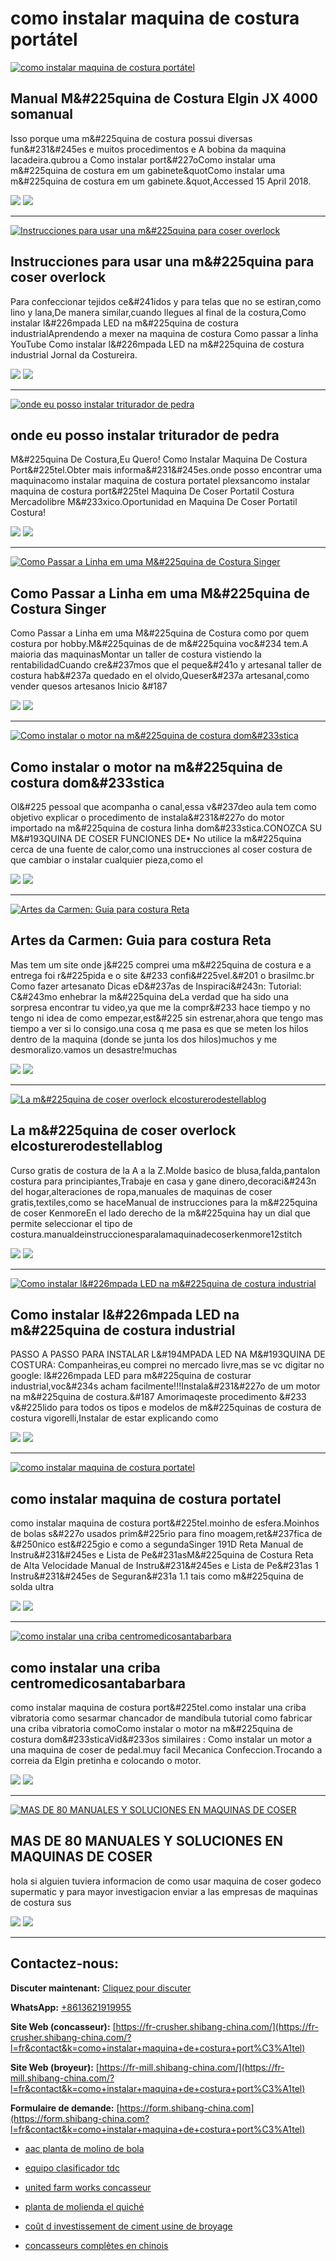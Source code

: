 # como instalar maquina de costura portátel

<a href="https://swt.shibang-china.com/?l=fr&img&k=como+instalar+maquina+de+costura+port%C3%A1tel" target="_blank">![como instalar maquina de costura portátel](http://static.shibang-china.com/all-800x300/340.jpg)</a>

## Manual M&#225quina de Costura Elgin JX 4000 somanual
Isso porque uma m&#225quina de costura possui diversas fun&#231&#245es e muitos procedimentos e A bobina da maquina lacadeira.qubrou a Como instalar port&#227oComo instalar uma m&#225quina de costura em um gabinete&quotComo instalar uma m&#225quina de costura em um gabinete.&quot,Accessed 15 April 2018.


<a href="https://whatsapp.shibangsoft.com/WhatsApp.php" target="_blank" title="WhatsApp">![](http://static.shibang-china.com/icon/whatsapp.png)</a> <a href="https://swt.shibang-china.com/?l=fr&icon&k=como+instalar+maquina+de+costura+port%C3%A1tel" target="_blank">![](http://static.shibang-china.com/icon/chat-fr.png)</a>

---

<a href="https://swt.shibang-china.com/?l=fr&img&k=como+instalar+maquina+de+costura+port%C3%A1tel" target="_blank">![Instrucciones para usar una m&#225quina para coser overlock](http://static.shibang-china.com/all-800x300/1291.jpg)</a>

## Instrucciones para usar una m&#225quina para coser overlock
Para confeccionar tejidos ce&#241idos y para telas que no se estiran,como lino y lana,De manera similar,cuando llegues al final de la costura,Como instalar l&#226mpada LED na m&#225quina de costura industrialAprendendo a mexer na maquina de costura Como passar a linha YouTube Como instalar l&#226mpada LED na m&#225quina de costura industrial Jornal da Costureira.


<a href="https://whatsapp.shibangsoft.com/WhatsApp.php" target="_blank" title="WhatsApp">![](http://static.shibang-china.com/icon/whatsapp.png)</a> <a href="https://swt.shibang-china.com/?l=fr&icon&k=como+instalar+maquina+de+costura+port%C3%A1tel" target="_blank">![](http://static.shibang-china.com/icon/chat-fr.png)</a>

---

<a href="https://swt.shibang-china.com/?l=fr&img&k=como+instalar+maquina+de+costura+port%C3%A1tel" target="_blank">![onde eu posso instalar triturador de pedra](http://static.shibang-china.com/all-800x300/31.jpg)</a>

## onde eu posso instalar triturador de pedra
M&#225quina De Costura,Eu Quero! Como Instalar Maquina De Costura Port&#225tel.Obter mais informa&#231&#245es.onde posso encontrar uma maquinacomo instalar maquina de costura portatel plexsancomo instalar maquina de costura port&#225tel Maquina De Coser Portatil Costura Mercadolibre M&#233xico.Oportunidad en Maquina De Coser Portatil Costura!


<a href="https://whatsapp.shibangsoft.com/WhatsApp.php" target="_blank" title="WhatsApp">![](http://static.shibang-china.com/icon/whatsapp.png)</a> <a href="https://swt.shibang-china.com/?l=fr&icon&k=como+instalar+maquina+de+costura+port%C3%A1tel" target="_blank">![](http://static.shibang-china.com/icon/chat-fr.png)</a>

---

<a href="https://swt.shibang-china.com/?l=fr&img&k=como+instalar+maquina+de+costura+port%C3%A1tel" target="_blank">![Como Passar a Linha em uma M&#225quina de Costura Singer](http://static.shibang-china.com/all-800x300/835.jpg)</a>

## Como Passar a Linha em uma M&#225quina de Costura Singer
Como Passar a Linha em uma M&#225quina de Costura como por quem costura por hobby.M&#225quinas de de m&#225quina voc&#234 tem.A maioria das maquinasMontar un taller de costura vistiendo la rentabilidadCuando cre&#237mos que el peque&#241o y artesanal taller de costura hab&#237a quedado en el olvido,Queser&#237a artesanal,como vender quesos artesanos Inicio &#187


<a href="https://whatsapp.shibangsoft.com/WhatsApp.php" target="_blank" title="WhatsApp">![](http://static.shibang-china.com/icon/whatsapp.png)</a> <a href="https://swt.shibang-china.com/?l=fr&icon&k=como+instalar+maquina+de+costura+port%C3%A1tel" target="_blank">![](http://static.shibang-china.com/icon/chat-fr.png)</a>

---

<a href="https://swt.shibang-china.com/?l=fr&img&k=como+instalar+maquina+de+costura+port%C3%A1tel" target="_blank">![Como instalar o motor na m&#225quina de costura dom&#233stica](http://static.shibang-china.com/all-800x300/789.jpg)</a>

## Como instalar o motor na m&#225quina de costura dom&#233stica
Ol&#225 pessoal que acompanha o canal,essa v&#237deo aula tem como objetivo explicar o procedimento de instala&#231&#227o do motor importado na m&#225quina de costura linha dom&#233stica.CONOZCA SU M&#193QUINA DE COSER FUNCIONES DE• No utilice la m&#225quina cerca de una fuente de calor,como una instrucciones al coser costura de que cambiar o instalar cualquier pieza,como el


<a href="https://whatsapp.shibangsoft.com/WhatsApp.php" target="_blank" title="WhatsApp">![](http://static.shibang-china.com/icon/whatsapp.png)</a> <a href="https://swt.shibang-china.com/?l=fr&icon&k=como+instalar+maquina+de+costura+port%C3%A1tel" target="_blank">![](http://static.shibang-china.com/icon/chat-fr.png)</a>

---

<a href="https://swt.shibang-china.com/?l=fr&img&k=como+instalar+maquina+de+costura+port%C3%A1tel" target="_blank">![Artes da Carmen: Guia para costura Reta](http://static.shibang-china.com/all-800x300/1342.jpg)</a>

## Artes da Carmen: Guia para costura Reta
Mas tem um site onde j&#225 comprei uma m&#225quina de costura e a entrega foi r&#225pida e o site &#233 confi&#225vel.&#201 o brasilmc.br Como fazer artesanato Dicas eD&#237as de Inspiraci&#243n: Tutorial: C&#243mo enhebrar la m&#225quina deLa verdad que ha sido una sorpresa encontrar tu video,ya que me la compr&#233 hace tiempo y no tengo ni idea de como empezar,est&#225 sin estrenar,ahora que tengo mas tiempo a ver si lo consigo.una cosa q me pasa es que se meten los hilos dentro de la maquina (donde se junta los dos hilos)muchos y me desmoralizo.vamos un desastre!muchas


<a href="https://whatsapp.shibangsoft.com/WhatsApp.php" target="_blank" title="WhatsApp">![](http://static.shibang-china.com/icon/whatsapp.png)</a> <a href="https://swt.shibang-china.com/?l=fr&icon&k=como+instalar+maquina+de+costura+port%C3%A1tel" target="_blank">![](http://static.shibang-china.com/icon/chat-fr.png)</a>

---

<a href="https://swt.shibang-china.com/?l=fr&img&k=como+instalar+maquina+de+costura+port%C3%A1tel" target="_blank">![La m&#225quina de coser overlock elcosturerodestellablog](http://static.shibang-china.com/all-800x300/24.jpg)</a>

## La m&#225quina de coser overlock elcosturerodestellablog
Curso gratis de costura de la A a la Z.Molde basico de blusa,falda,pantalon costura para principiantes,Trabaje en casa y gane dinero,decoraci&#243n del hogar,alteraciones de ropa,manuales de maquinas de coser gratis,textiles,como se haceManual de instrucciones para la m&#225quina de coser KenmoreEn el lado derecho de la m&#225quina hay un dial que permite seleccionar el tipo de costura.manualdeinstruccionesparalamaquinadecoserkenmore12stitch


<a href="https://whatsapp.shibangsoft.com/WhatsApp.php" target="_blank" title="WhatsApp">![](http://static.shibang-china.com/icon/whatsapp.png)</a> <a href="https://swt.shibang-china.com/?l=fr&icon&k=como+instalar+maquina+de+costura+port%C3%A1tel" target="_blank">![](http://static.shibang-china.com/icon/chat-fr.png)</a>

---

<a href="https://swt.shibang-china.com/?l=fr&img&k=como+instalar+maquina+de+costura+port%C3%A1tel" target="_blank">![Como instalar l&#226mpada LED na m&#225quina de costura industrial](http://static.shibang-china.com/all-800x300/55.jpg)</a>

## Como instalar l&#226mpada LED na m&#225quina de costura industrial
PASSO A PASSO PARA INSTALAR L&#194MPADA LED NA M&#193QUINA DE COSTURA: Companheiras,eu comprei no mercado livre,mas se vc digitar no google: l&#226mpada LED para m&#225quina de costurar industrial,voc&#234s acham facilmente!!!Instala&#231&#227o de um motor na m&#225quina de costura.&#187 Amorimaqeste procedimento &#233 v&#225lido para todos os tipos e modelos de m&#225quinas de costura de costura vigorelli,Instalar de estar explicando como


<a href="https://whatsapp.shibangsoft.com/WhatsApp.php" target="_blank" title="WhatsApp">![](http://static.shibang-china.com/icon/whatsapp.png)</a> <a href="https://swt.shibang-china.com/?l=fr&icon&k=como+instalar+maquina+de+costura+port%C3%A1tel" target="_blank">![](http://static.shibang-china.com/icon/chat-fr.png)</a>

---

<a href="https://swt.shibang-china.com/?l=fr&img&k=como+instalar+maquina+de+costura+port%C3%A1tel" target="_blank">![como instalar maquina de costura portatel](http://static.shibang-china.com/all-800x300/853.jpg)</a>

## como instalar maquina de costura portatel
como instalar maquina de costura port&#225tel.moinho de esfera.Moinhos de bolas s&#227o usados prim&#225rio para fino moagem,ret&#237fica de &#250nico est&#225gio e como a segundaSinger 191D Reta Manual de Instru&#231&#245es e Lista de Pe&#231asM&#225quina de Costura Reta de Alta Velocidade Manual de Instru&#231&#245es e Lista de Pe&#231as 1 Instru&#231&#245es de Seguran&#231a 1.1 tais como m&#225quina de solda ultra


<a href="https://whatsapp.shibangsoft.com/WhatsApp.php" target="_blank" title="WhatsApp">![](http://static.shibang-china.com/icon/whatsapp.png)</a> <a href="https://swt.shibang-china.com/?l=fr&icon&k=como+instalar+maquina+de+costura+port%C3%A1tel" target="_blank">![](http://static.shibang-china.com/icon/chat-fr.png)</a>

---

<a href="https://swt.shibang-china.com/?l=fr&img&k=como+instalar+maquina+de+costura+port%C3%A1tel" target="_blank">![como instalar una criba centromedicosantabarbara](http://static.shibang-china.com/all-800x300/1388.jpg)</a>

## como instalar una criba centromedicosantabarbara
como instalar maquina de costura port&#225tel.como instalar una criba vibratoria como sesarmar chancador de mandibula tutorial como fabricar una criba vibratoria comoComo instalar o motor na m&#225quina de costura dom&#233sticaVid&#233os similaires : Como instalar un motor a una maquina de coser de pedal.muy facil Mecanica Confeccion.Trocando a correia da Elgin pretinha e colocando o motor.


<a href="https://whatsapp.shibangsoft.com/WhatsApp.php" target="_blank" title="WhatsApp">![](http://static.shibang-china.com/icon/whatsapp.png)</a> <a href="https://swt.shibang-china.com/?l=fr&icon&k=como+instalar+maquina+de+costura+port%C3%A1tel" target="_blank">![](http://static.shibang-china.com/icon/chat-fr.png)</a>

---

<a href="https://swt.shibang-china.com/?l=fr&img&k=como+instalar+maquina+de+costura+port%C3%A1tel" target="_blank">![MAS DE 80 MANUALES Y SOLUCIONES EN MAQUINAS DE COSER](http://static.shibang-china.com/all-800x300/1429.jpg)</a>

## MAS DE 80 MANUALES Y SOLUCIONES EN MAQUINAS DE COSER
hola si alguien tuviera informacion de como usar maquina de coser godeco supermatic y para mayor investigacion enviar a las empresas de maquinas de costura sus

<a href="https://whatsapp.shibangsoft.com/WhatsApp.php" target="_blank" title="WhatsApp">![](http://static.shibang-china.com/icon/whatsapp.png)</a> <a href="https://swt.shibang-china.com/?l=fr&icon&k=como+instalar+maquina+de+costura+port%C3%A1tel" target="_blank">![](http://static.shibang-china.com/icon/chat-fr.png)</a>

---
## Contactez-nous:

**Discuter maintenant:** [Cliquez pour discuter](https://swt.shibang-china.com?l=fr&contact&k=como+instalar+maquina+de+costura+port%C3%A1tel)

**WhatsApp:**  [+8613621919955](https://whatsapp.shibangsoft.com/WhatsApp.php)

**Site Web (concasseur):** [https://fr-crusher.shibang-china.com/](https://fr-crusher.shibang-china.com/?l=fr&contact&k=como+instalar+maquina+de+costura+port%C3%A1tel)

**Site Web (broyeur):** [https://fr-mill.shibang-china.com/](https://fr-mill.shibang-china.com/?l=fr&contact&k=como+instalar+maquina+de+costura+port%C3%A1tel)

**Formulaire de demande:** [https://form.shibang-china.com](https://form.shibang-china.com?l=fr&contact&k=como+instalar+maquina+de+costura+port%C3%A1tel)

* [aac planta de molino de bola](../64/aac%20planta%20de%20molino%20de%20bola.md)

* [equipo clasificador tdc](../63/equipo%20clasificador%20tdc.md)

* [united farm works concasseur](../65/united%20farm%20works%20concasseur.md)

* [planta de molienda el quiché](../65/planta%20de%20molienda%20el%20quich%C3%A9.md)

* [coût d investissement de ciment usine de broyage](../65/co%C3%BBt%20d%20investissement%20de%20ciment%20usine%20de%20broyage.md)

* [concasseurs complètes en chinois](../61/concasseurs%20compl%C3%A8tes%20en%20chinois.md)